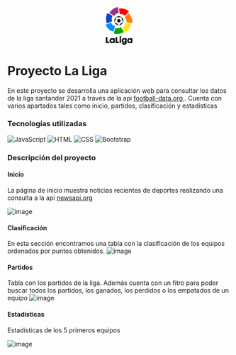 
<p align="center">
  <img src="https://github.com/Irenegdp94/Project2_LaLiga/blob/master/images/logo.jpeg" alt="logo" width="60"/>
</p>

# Proyecto La Liga
En este proyecto se desarrolla una aplicación web para consultar los datos de la liga santander 2021 a través de la api <a href="https://www.football-data.org"> football-data.org </a>. Cuenta con varios apartados tales como inicio, partidos, clasificación y estadísticas

### Tecnologías utilizadas
![JavaScript](https://img.shields.io/static/v1?label=&labelColor=F1F1F2&message=JavaScript&color=black&logo=javaScript&style=flat-square)
![HTML](https://img.shields.io/static/v1?label=&labelColor=F1F1F2&message=HTML&color=F46246&logo=HTML5&style=flat-square)
![CSS](https://img.shields.io/static/v1?label=&labelColor=F1F1F2&message=CSS&color=145da0&logo=CSS3&logoColor=blue&style=flat-square)
![Bootstrap](https://img.shields.io/static/v1?label=&labelColor=F1F1F2&message=Bootstrap&color=49326B&logo=Bootstrap&style=flat-square)  

### Descripción del proyecto
#### Inicio
La página de inicio muestra noticias recientes de deportes realizando una consulta a la api <a href="https://newsapi.org"> newsapi.org </a>  

![image](https://user-images.githubusercontent.com/77295901/147590247-48df9a6f-8b03-4627-b7fd-48ed82f75882.png)  

#### Clasificación
En esta sección encontramos una tabla con la clasificación de los equipos ordenados por puntos obtenidos.
![image](https://user-images.githubusercontent.com/77295901/147590525-48b46dc4-b10a-4d8e-afe1-7e3394736e7a.png)

#### Partidos  
Tabla con los partidos de la liga. Además cuenta con un fitro para poder buscar todos los partidos, los ganados, los perdidos o los empatados de un equipo 
![image](https://user-images.githubusercontent.com/77295901/147590623-5f8e92d4-d284-416b-b4fb-4d51f161dc17.png)

#### Estadísticas
Estadísticas de los 5 primeros equipos  

![image](https://user-images.githubusercontent.com/77295901/147591110-a77cc9f0-002d-4d8f-8431-944800bfc218.png)






